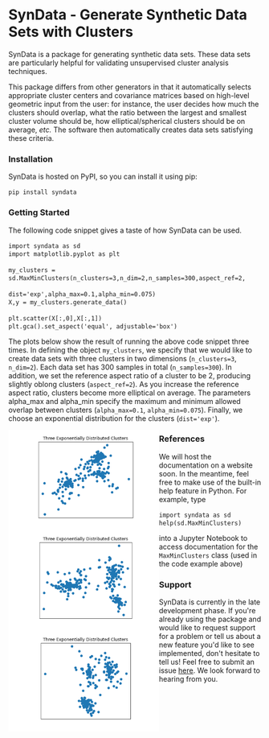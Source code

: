 SynData - Generate Synthetic Data Sets with Clusters
============================================================

SynData is a package for generating synthetic data sets. These data sets are particularly helpful for validating 
unsupervised cluster analysis techniques. 

This package differs from other generators in that it automatically
selects appropriate cluster centers and covariance matrices based on high-level geometric input from the
user: for instance, the user decides how much the clusters should overlap, what the ratio between
the largest and smallest cluster volume should be, how elliptical/spherical clusters should be on average, <i>etc.</i> 
The software then automatically creates data sets satisfying these criteria.

### Installation
SynData is hosted on PyPI, so you can install it using pip:
```
pip install syndata
```

### Getting Started
The following code snippet gives a taste of how SynData can be used.
```
import syndata as sd
import matplotlib.pyplot as plt

my_clusters = sd.MaxMinClusters(n_clusters=3,n_dim=2,n_samples=300,aspect_ref=2,
                                dist='exp',alpha_max=0.1,alpha_min=0.075)
X,y = my_clusters.generate_data()

plt.scatter(X[:,0],X[:,1])
plt.gca().set_aspect('equal', adjustable='box')
```
The plots below show the result of running the above code snippet three times. In defining the object `my_clusters`, we specify that we would
like to create data sets with three clusters in two dimensions (`n_clusters=3`, `n_dim=2`). Each data set has 300 samples in total (`n_samples=300`). 
In addition, we set the reference aspect ratio of a cluster to be 2, producing slightly oblong clusters (`aspect_ref=2`). As you increase the reference
aspect ratio, clusters become more elliptical on average. The parameters alpha_max and alpha_min specify the maximum and minimum allowed overlap between
clusters (`alpha_max=0.1`, `alpha_min=0.075`). Finally, we choose an exponential distribution for the clusters (`dist='exp'`).

<img src="https://github.com/mzelling/syndata/blob/main/my_clusters_test_0.png?raw=true" width="300px" align="left">
<img src="https://github.com/mzelling/syndata/blob/main/my_clusters_test_1.png?raw=true" width="300px" align="left">
<img src="https://github.com/mzelling/syndata/blob/main/my_clusters_test_2.png?raw=true" width="300px" align="left">



### References
We will host the documentation on a website soon. In the meantime, feel free to make use of the built-in help feature in Python. For example,
type
```
import syndata as sd
help(sd.MaxMinClusters)
```
into a Jupyter Notebook to access documentation for the ``MaxMinClusters`` class (used in the code example above)


### Support
SynData is currently in the late development phase. If you're already using the
package and would like to request support for a problem or tell us about a
new feature you'd like to see implemented, don't hesitate to tell us! Feel free
to submit an issue
<a href="https://github.com/mzelling/syndata/issues/new"> here</a>. We look forward to hearing from you.
